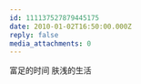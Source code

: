 ```yaml
---
id: 111137527879445175
date: 2010-01-02T16:50:00.000Z
reply: false
media_attachments: 0
---
```


富足的时间 肤浅的生活 ​​​​

